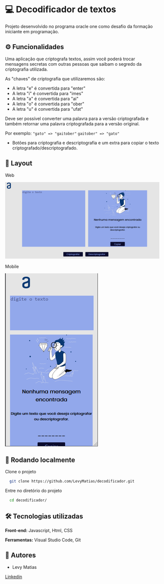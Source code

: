 
# 💻 Decodificador de textos

Projeto desenvolvido no programa oracle one como desafio da formação iniciante em programação.


## ⚙️ Funcionalidades

Uma aplicação que criptografa textos, assim você poderá trocar mensagens secretas com outras pessoas que saibam o segredo da criptografia utilizada.

As "chaves" de criptografia que utilizaremos são:

- A letra "e" é convertida para "enter"
- A letra "i" é convertida para "imes"
- A letra "a" é convertida para "ai"
- A letra "o" é convertida para "ober"
- A letra "u" é convertida para "ufat"

Deve ser possível converter uma palavra para a versão criptografada e também retornar uma palavra criptografada para a versão original. 

Por exemplo:
`"gato" => "gaitober"`
`gaitober" => "gato"`

- Botões para criptografia e descriptografia e um extra para copiar o texto criptografado/descriptografado.

  
## 🎨 Layout

Web

![Decodificador](https://github.com/LevyMatias/ImagensGithub/blob/main/img%20projetos/Decodificador/web.png)

Mobile 

![Decodificador](https://github.com/LevyMatias/ImagensGithub/blob/main/img%20projetos/Decodificador/mobile.png)



## 🚀 Rodando localmente

Clone o projeto

```bash
  git clone https://github.com/LevyMatias/decodificador.git
```

Entre no diretório do projeto

```bash
  cd decodificador/
```



## 🛠️ Tecnologias utilizadas

**Front-end:** Javascript, Html, CSS

**Ferramentas:** Visual Studio Code, Git




## 🦸 Autores

- Levy Matias


[Linkedin](https://www.linkedin.com/in/levy-matias/)

